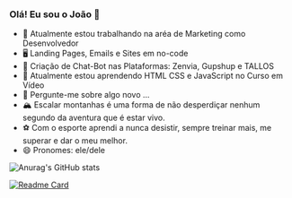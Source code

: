 ### Olá! Eu sou o João 👋

- 🔭 Atualmente estou trabalhando na aréa de Marketing como Desenvolvedor
- 🖥 Landing Pages, Emails e Sites em no-code
- 🤖 Criação de Chat-Bot nas Plataformas: Zenvia, Gupshup e TALLOS
- 🌱 Atualmente estou aprendendo HTML CSS e JavaScript no Curso em Vídeo
- 💬 Pergunte-me sobre algo novo ...
- 🏔️ Escalar montanhas é uma forma de não desperdiçar nenhum segundo da aventura que é estar vivo.
- ⚽ Com o esporte aprendi a nunca desistir, sempre treinar mais, me superar e dar o meu melhor.
- 😄 Pronomes: ele/dele


![Anurag's GitHub stats](https://github-readme-stats.vercel.app/api?username=JoaohenriqueSql&theme=radical&show_icons=true)


[![Readme Card](https://github-readme-stats.vercel.app/api/pin/?username=JoaohenriqueSql&theme=radical&show&repo=Projeto-Curso-em-Video)](https://github.com/JoaohenriqueSql/Projeto-Curso-em-Video)
